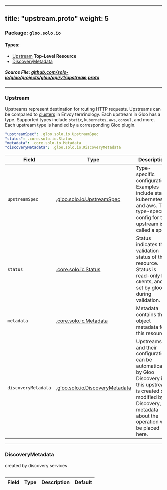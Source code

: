
---
title: "upstream.proto"
weight: 5
---

<!-- Code generated by solo-kit. DO NOT EDIT. -->


### Package: `gloo.solo.io` 
#### Types:


- [Upstream](#upstream) **Top-Level Resource**
- [DiscoveryMetadata](#discoverymetadata)
  



##### Source File: [github.com/solo-io/gloo/projects/gloo/api/v1/upstream.proto](https://github.com/solo-io/gloo/blob/master/projects/gloo/api/v1/upstream.proto)





---
### Upstream

 
Upstreams represent destination for routing HTTP requests. Upstreams can be compared to
[clusters](https://www.envoyproxy.io/docs/envoy/latest/api-v1/cluster_manager/cluster.html?highlight=cluster) in Envoy terminology.
Each upstream in Gloo has a type. Supported types include `static`, `kubernetes`, `aws`, `consul`, and more.
Each upstream type is handled by a corresponding Gloo plugin.

```yaml
"upstreamSpec": .gloo.solo.io.UpstreamSpec
"status": .core.solo.io.Status
"metadata": .core.solo.io.Metadata
"discoveryMetadata": .gloo.solo.io.DiscoveryMetadata

```

| Field | Type | Description | Default |
| ----- | ---- | ----------- |----------- | 
| `upstreamSpec` | [.gloo.solo.io.UpstreamSpec](../plugins.proto.sk#upstreamspec) | Type-specific configuration. Examples include static, kubernetes, and aws. The type-specific config for the upstream is called a spec. |  |
| `status` | [.core.solo.io.Status](../../../../../../solo-kit/api/v1/status.proto.sk#status) | Status indicates the validation status of the resource. Status is read-only by clients, and set by gloo during validation. |  |
| `metadata` | [.core.solo.io.Metadata](../../../../../../solo-kit/api/v1/metadata.proto.sk#metadata) | Metadata contains the object metadata for this resource. |  |
| `discoveryMetadata` | [.gloo.solo.io.DiscoveryMetadata](../upstream.proto.sk#discoverymetadata) | Upstreams and their configuration can be automatically by Gloo Discovery if this upstream is created or modified by Discovery, metadata about the operation will be placed here. |  |




---
### DiscoveryMetadata

 
created by discovery services

```yaml

```

| Field | Type | Description | Default |
| ----- | ---- | ----------- |----------- | 





<!-- Start of HubSpot Embed Code -->
<script type="text/javascript" id="hs-script-loader" async defer src="//js.hs-scripts.com/5130874.js"></script>
<!-- End of HubSpot Embed Code -->
